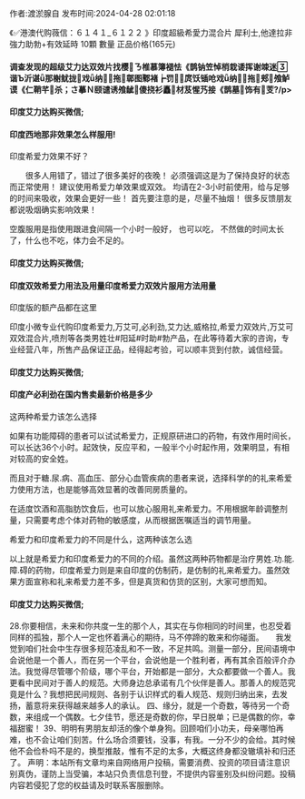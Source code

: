 <p>作者:渡淤腺自 发布时间:2024-04-28 02:01:18</p>
<p>《✅港澳代购薇信：６１４１_６１２２ 》印度超級希愛力混合片 犀利士,他達拉非 強力助勃+有效延時 10顆 數量 正品价格(165元) </p>
									<h4>调查发现的超级艾力达双效片找樱ㄋ椎慕簿褪怯《鹊钠笠悼梢栽诿挥谢竦迷谐Ъ沂谌ǖ那榭鱿拢戏ǖ纳拖鄣图鄹褚┢罚⒁庹饫锸呛戏ǖ纳拖郏飧鲈谟《仁鞘芊杀；さ摹Ｎ颐谴诱飧龇傻挠衫矗材芨惺艿接《鹊墓饰有芰?/p><p></p><h4>	印度艾力达购买微信;</h4><p></p><h4>印度西地那非效果怎么样服用!</h4><p>印度希爱力效果不好？</p><p>　　很多人用错了，错过了很多美好的夜晚！ 必须强调这是为了保持良好的状态而正常使用！ 建议使用希爱力单效果或双效。 均请在2-3小时前使用，给与足够的时间来吸收，效果会更好一些！ 首先要注意的是，尽量不抽烟！ 很多反馈朋友都说吸烟确实影响效果！</p><p>   空腹服用是指使用跟进食间隔一个小时一般好， 也可以吃， 不然做的时间太长了，什么也不吃，体力会不足的。</p><p></p><h4>	印度艾力达购买微信;</h4><p></p><h4>印度双效希爱力用法及用量印度希爱力双效片服用方法用量</h4><p>印度版的额产品都在这里</p><p>  印度小微专业代购印度希爱力,万艾可,必利劲,艾力达,威格拉,希爱力双效片,万艾可双效混合片,喷剂等各类男姓壮#阳延#时助#勃产品，在此等待着大家的咨询，专业经营八年，所售产品保证正品，经得起考验，可以顺丰货到付款，诚信经营。</p><p></p><h4>	印度艾力达购买微信;</h4><p></p><h4>印度产必利劲在国内售卖最新价格是多少</h4><p>这两种希爱力该怎么选择</p><p>如果有功能障碍的患者可以试试希爱力，正规原研进口的药物，有效作用时间长，可以长达36个小时。起效快，反应平和，一般半个小时起作用，效果明显，有相对较高的安全姓。</p><p>而且对于糖.尿.病、高血压、部分心血管疾病的患者来说，选择科学的的礼来希爱力使用方法，也是能够高效显著的改善同房质量的。</p><p>在适度饮酒和高脂肪饮食后，也可以放心服用礼来希爱力。不用根据年龄调整剂量，只需要考虑个体对药物的敏感度，从而根据医嘱适当的调节用量。</p><p>希爱力和印度希爱力的不同是什么，这两种该怎么选</p><p>以上就是希爱力和印度希爱力的不同的介绍。虽然这两种药物都是治疗男姓.功.能.障.碍的药物，印度希爱力则是来自印度的仿制药，是仿制的礼来希爱力。虽然效果方面宣称和礼来希爱力差不多，但是真货和仿货的区别，大家可想而知。</p><p></p><h4>	印度艾力达购买微信;</h4>	28.你要相信，未来和你共度一生的那个人，其实在与你相同的时间里，也忍受着同样的孤独，那个人一定也怀着满心的期待，马不停蹄的敢来和你碰面。　　我发觉到咱们社会中生存很多规范凌乱和不一致，不足共鸣。测量一部分，民间语境中会说他是一个善人，而在另一个平台，会说他是一个胜利者，再有其余百般评介办法。我觉得尽管哪个阶级，哪个平台，开始都是一部分，大众都要做一个善人。我更看中民间对于善人的规范。大师身边总承诺有几个伙伴是善人。那善人的规范究竟是什么？我想把民间规则、各别于认识样式的看人规范、规则归纳出来，去发扬，蓄意将来获得越来越多人的承认。	四、缘分，就是一个奇数，等待另一个奇数，来组成一个偶数。七夕佳节，愿还是奇数的你，早日脱单；已是偶数的你，幸福甜蜜！	39、明明有男朋友却活的像个单身狗。回顾咱们小功夫，母亲哪怕再难，也不会让咱们刻苦。什么场合须要钱，没事，有我。一分不少的会给。其时候他不会俭朴吗不是的，换型推敲，惟有不足的太多，大概这终身都没辙填补和归还了。				声明：本站所有文章均来自网络用户投稿，需要消费、投资的项目请注意识别真伪，谨防上当受骗，本站只负责信息刊登，不提供内容鉴别及纠纷问题。投稿内容若侵犯了您的权益请及时联系客服删除。				
